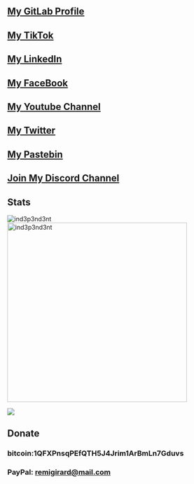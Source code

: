 ## [My GitLab Profile](https://gitlab.com/ind3p3nd3nt)
## [My TikTok](https://is.gd/ind3p3nd3nt)
## [My LinkedIn](https://linkedin.com/in/ind3p3nd3nt)
## [My FaceBook](https://fb.me/remi.girard2)
## [My Youtube Channel](https://youtu.be/o3d6KrIhpTs)
## [My Twitter](https://twitter.com/ind3p3nd3n7)
## [My Pastebin](https://pastebin.com/u/independentt)
## [Join My Discord Channel](https://discord.gg/gGcWeas)



## Stats
<p><img align="left" src="https://github-readme-stats.vercel.app/api/top-langs?username=ind3p3nd3nt&show_icons=true&locale=en&layout=compact" alt="ind3p3nd3nt" /></p>
<p>&nbsp;<img align="center" src="https://github-readme-stats.vercel.app/api?username=ind3p3nd3nt&show_icons=true&locale=en" alt="ind3p3nd3nt" width="410" /></p>


<a href="https://github.com/antonkomarev/github-profile-views-counter">
    <img src="https://komarev.com/ghpvc/?username=ind3p3nd3nt">
</a>

## Donate 
### bitcoin:1QFXPnsqPEfQTH5J4Jrim1ArBmLn7Gduvs
### PayPal: remigirard@mail.com
